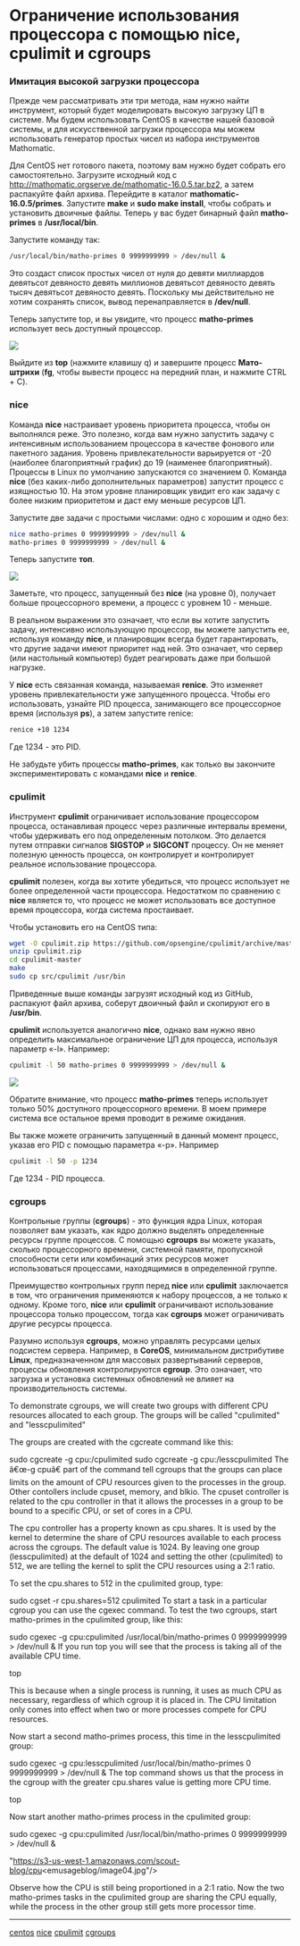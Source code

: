 # Ограничение использования процессора с помощью nice, cpulimit и cgroups

### Имитация высокой загрузки процессора

Прежде чем рассматривать эти три метода, нам нужно найти инструмент, который будет моделировать высокую загрузку ЦП в системе. Мы будем использовать CentOS в качестве нашей базовой системы, и для искусственной загрузки процессора мы можем использовать генератор простых чисел из набора инструментов Mathomatic.

Для CentOS нет готового пакета, поэтому вам нужно будет собрать его самостоятельно. Загрузите исходный код с http://mathomatic.orgserve.de/mathomatic-16.0.5.tar.bz2, а затем распакуйте файл архива. Перейдите в каталог **mathomatic-16.0.5/primes**. Запустите **make** и **sudo make install**, чтобы собрать и установить двоичные файлы. Теперь у вас будет бинарный файл **matho-primes** в **/usr/local/bin**.

Запустите команду так:

```bash
/usr/local/bin/matho-primes 0 9999999999 > /dev/null &
```

Это создаст список простых чисел от нуля до девяти миллиардов девятьсот девяносто девять миллионов девятьсот девяносто девять тысяч девятьсот девяносто девять. Поскольку мы действительно не хотим сохранять список, вывод перенаправляется в **/dev/null**.

Теперь запустите top, и вы увидите, что процесс **matho-primes** использует весь доступный процессор.

![](/images/YDXs9CYWSHi0tDZReHFI)

Выйдите из **top** (нажмите клавишу q) и завершите процесс **Мато-штрихи** (**fg**, чтобы вывести процесс на передний план, и нажмите CTRL + C).

### nice

Команда **nice** настраивает уровень приоритета процесса, чтобы он выполнялся реже. Это полезно, когда вам нужно запустить задачу с интенсивным использованием процессора в качестве фонового или пакетного задания. Уровень привлекательности варьируется от -20 (наиболее благоприятный график) до 19 (наименее благоприятный). Процессы в Linux по умолчанию запускаются со значением 0. Команда **nice** (без каких-либо дополнительных параметров) запустит процесс с изящностью 10. На этом уровне планировщик увидит его как задачу с более низким приоритетом и даст ему меньше ресурсов ЦП.

Запустите две задачи с простыми числами: одно с хорошим и одно без:

```bash
nice matho-primes 0 9999999999 > /dev/null &
matho-primes 0 9999999999 > /dev/null &
```

Теперь запустите **топ**.

![](/images/noOl6isSjiqS6ImxiLvm)

Заметьте, что процесс, запущенный без **nice** (на уровне 0), получает больше процессорного времени, а процесс с уровнем 10 - меньше.

В реальном выражении это означает, что если вы хотите запустить задачу, интенсивно использующую процессор, вы можете запустить ее, используя команду **nice**, и планировщик всегда будет гарантировать, что другие задачи имеют приоритет над ней. Это означает, что сервер (или настольный компьютер) будет реагировать даже при большой нагрузке.

У **nice** есть связанная команда, называемая **renice**. Это изменяет уровень привлекательности уже запущенного процесса. Чтобы его использовать, узнайте PID процесса, занимающего все процессорное время (используя **ps**), а затем запустите renice:

```bash
renice +10 1234
```

Где 1234 - это PID.

Не забудьте убить процессы **matho-primes**, как только вы закончите экспериментировать с командами **nice** и **renice**.

### cpulimit

Инструмент **cpulimit** ограничивает использование процессором процесса, останавливая процесс через различные интервалы времени, чтобы удерживать его под определенным потолком. Это делается путем отправки сигналов **SIGSTOP** и **SIGCONT** процессу. Он не меняет полезную ценность процесса, он контролирует и контролирует реальное использование процессора.

**cpulimit** полезен, когда вы хотите убедиться, что процесс использует не более определенной части процессора. Недостатком по сравнению с **nice** является то, что процесс не может использовать все доступное время процессора, когда система простаивает.

Чтобы установить его на CentOS типа:

```bash
wget -O cpulimit.zip https://github.com/opsengine/cpulimit/archive/master.zip
unzip cpulimit.zip
cd cpulimit-master
make
sudo cp src/cpulimit /usr/bin
```

Приведенные выше команды загрузят исходный код из GitHub, распакуют файл архива, соберут двоичный файл и скопируют его в **/usr/bin**.

**cpulimit** используется аналогично **nice**, однако вам нужно явно определить максимальное ограничение ЦП для процесса, используя параметр «-l». Например:

```bash
cpulimit -l 50 matho-primes 0 9999999999 > /dev/null &
```

![](/images/ZGPMohnLTFmYshntAepX)

Обратите внимание, что процесс **matho-primes** теперь использует только 50% доступного процессорного времени. В моем примере система все остальное время проводит в режиме ожидания.

Вы также можете ограничить запущенный в данный момент процесс, указав его PID с помощью параметра «-p». Например

```bash
cpulimit -l 50 -p 1234
```

Где 1234 - PID процесса.

### cgroups

Контрольные группы (**cgroups**) - это функция ядра Linux, которая позволяет вам указать, как ядро должно выделять определенные ресурсы группе процессов. С помощью **cgroups** вы можете указать, сколько процессорного времени, системной памяти, пропускной способности сети или комбинаций этих ресурсов может использоваться процессами, находящимися в определенной группе.

Преимущество контрольных групп перед **nice** или **cpulimit** заключается в том, что ограничения применяются к набору процессов, а не только к одному. Кроме того, **nice** или **cpulimit** ограничивают использование процессора только процессом, тогда как **cgroups** может ограничивать другие ресурсы процесса.

Разумно используя **cgroups**, можно управлять ресурсами целых подсистем сервера. Например, в **CoreOS**, минимальном дистрибутиве **Linux**, предназначенном для массовых развертываний серверов, процессы обновления контролируются **cgroup**. Это означает, что загрузка и установка системных обновлений не влияет на производительность системы.

To demonstrate cgroups, we will create two groups with different CPU resources allocated to each group. The groups will be called "cpulimited" and "lesscpulimited"

The groups are created with the cgcreate command like this:

sudo cgcreate -g cpu:/cpulimited
sudo cgcreate -g cpu:/lesscpulimited
The â€œ-g cpuâ€ part of the command tell cgroups that the groups can place limits on the amount of CPU resources given to the processes in the group. Other contollers include cpuset, memory, and blkio. The cpuset controller is related to the cpu controller in that it allows the processes in a group to be bound to a specific CPU, or set of cores in a CPU.

The cpu controller has a property known as cpu.shares. It is used by the kernel to determine the share of CPU resources available to each process across the cgroups. The default value is 1024. By leaving one group (lesscpulimited) at the default of 1024 and setting the other (cpulimited) to 512, we are telling the kernel to split the CPU resources using a 2:1 ratio.

To set the cpu.shares to 512 in the cpulimited group, type:

sudo cgset -r cpu.shares=512 cpulimited
To start a task in a particular cgroup you can use the cgexec command. To test the two cgroups, start matho-primes in the cpulimited group, like this:

sudo cgexec -g cpu:cpulimited /usr/local/bin/matho-primes 0 9999999999 > /dev/null &
If you run top you will see that the process is taking all of the available CPU time.

top

This is because when a single process is running, it uses as much CPU as necessary, regardless of which cgroup it is placed in. The CPU limitation only comes into effect when two or more processes compete for CPU resources.

Now start a second matho-primes process, this time in the lesscpulimited group:

sudo cgexec -g cpu:lesscpulimited /usr/local/bin/matho-primes 0 9999999999 > /dev/null &
The top command shows us that the process in the cgroup with the greater cpu.shares value is getting more CPU time.

top

Now start another matho-primes process in the cpulimited group:

sudo cgexec -g cpu:cpulimited /usr/local/bin/matho-primes 0 9999999999 > /dev/null &

"https://s3-us-west-1.amazonaws.com/scout-blog/cpu<emusageblog/image04.jpg"/>

Observe how the CPU is still being proportioned in a 2:1 ratio. Now the two matho-primes tasks in the cpulimited group are sharing the CPU equally, while the process in the other group still gets more processor time.
**********
[centos](/tags/centos.md)
[nice](/tags/nice.md)
[cpulimit](/tags/cpulimit.md)
[cgroups](/tags/cgroups.md)
